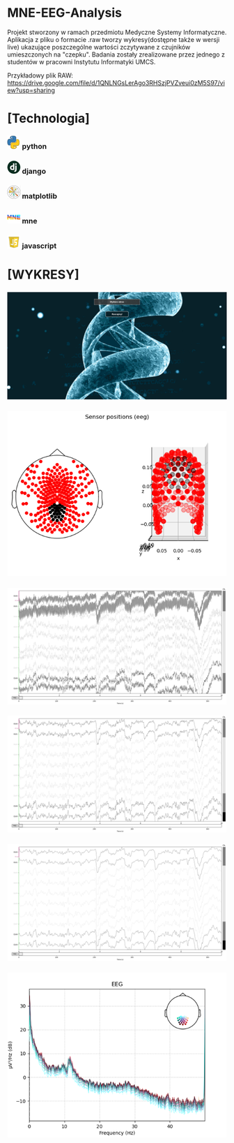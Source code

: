# MNE-EEG-Analysis
Projekt stworzony w ramach przedmiotu Medyczne Systemy Informatyczne. Aplikacja z pliku o formacie .raw tworzy wykresy(dostępne także w wersji live) ukazujące poszczególne wartości zczytywane z czujników umieszczonych na "czepku". Badania zostały zrealizowane przez jednego z studentów w pracowni Instytutu Informatyki UMCS.

Przykładowy plik RAW: https://drive.google.com/file/d/1QNLNGsLerAgo3RHSzjPVZveui0zM5S97/view?usp=sharing

# [Technologia]
### ![python icon](https://github.com/n1ceS/MNE-EEG-Analysis/blob/master/img/icon-python.png)   python

### ![django icon](https://github.com/n1ceS/MNE-EEG-Analysis/blob/master/img/icon-django.png)   django

### ![matplotlib icon](https://github.com/n1ceS/MNE-EEG-Analysis/blob/master/img/icon-matplotlib.png)   matplotlib

### ![mne icon](https://github.com/n1ceS/MNE-EEG-Analysis/blob/master/img/icon-mne.png)   mne

### ![Javascript icon](https://github.com/n1ceS/MNE-EEG-Analysis/blob/master/img/icon-js.png)   javascript  


# [WYKRESY]
### ![mainPage](https://github.com/n1ceS/MNE-EEG-Analysis/blob/master/img/mainPage.PNG)  

### ![sensors-positions-fixed](https://github.com/n1ceS/MNE-EEG-Analysis/blob/master/img/sensors-positions-fixed.png)

### ![diagrams raw](https://github.com/n1ceS/MNE-EEG-Analysis/blob/master/img/diagrams-raw.png)  

### ![diagrams-filtered-1](https://github.com/n1ceS/MNE-EEG-Analysis/blob/master/img/diagrams-filtered-1.png)  

### ![diagrams-filtered-2](https://github.com/n1ceS/MNE-EEG-Analysis/blob/master/img/diagrams-filtered-2.png)  

### ![frequency](https://github.com/n1ceS/MNE-EEG-Analysis/blob/master/img/frequency-2.png)   



